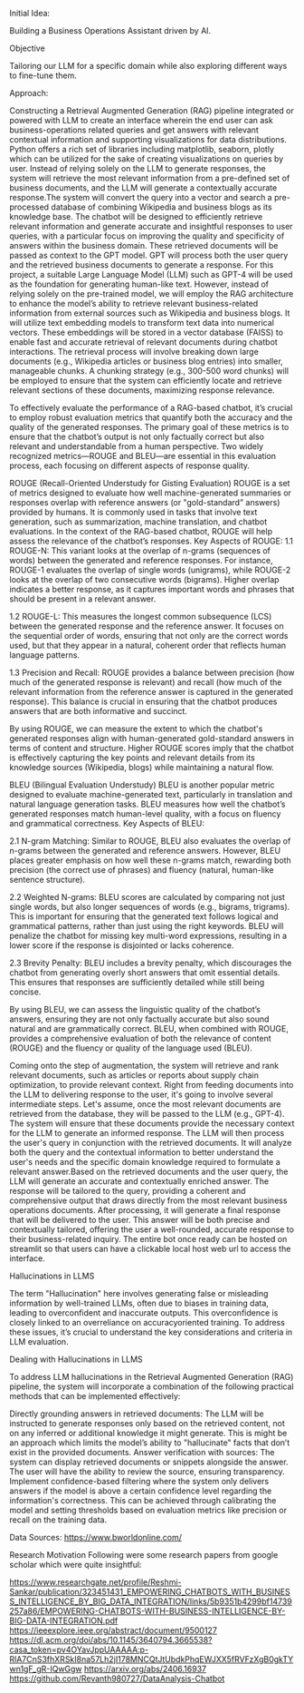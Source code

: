 Initial Idea:

Building a Business Operations Assistant driven by AI.

Objective

Tailoring our LLM for a specific domain while also exploring different ways to fine-tune them.

Approach:

Constructing a Retrieval Augmented Generation (RAG) pipeline integrated or powered with LLM to create an interface wherein the end user can ask business-operations related queries and get answers with relevant contextual information and supporting visualizations for data distributions. Python offers a rich set of libraries including matplotlib, seaborn, plotly which can be utilized for the sake of creating visualizations on queries by user. Instead of relying solely on the LLM to generate responses, the system will retrieve the most relevant information from a pre-defined set of business documents, and the LLM will generate a contextually accurate response.The system will convert the query into a vector and search a pre-processed database of combining Wikipedia and business blogs as its knowledge base. The chatbot will be designed to efficiently retrieve relevant information and generate accurate and insightful responses to user queries, with a particular focus on improving the quality and specificity of answers within the business domain. These retrieved documents will be passed as context to the GPT model. GPT will process both the user query and the retrieved business documents to generate a response. For this project, a suitable Large Language Model (LLM) such as GPT-4 will be used as the foundation for generating human-like text. However, instead of relying solely on the pre-trained model, we will employ the RAG architecture to enhance the model’s ability to retrieve relevant business-related information from external sources such as Wikipedia and business blogs. It will utilize text embedding models to transform text data into numerical vectors. These embeddings will be stored in a vector database (FAISS) to enable fast and accurate retrieval of relevant documents during chatbot interactions. The retrieval process will involve breaking down large documents (e.g., Wikipedia articles or business blog entries) into smaller, manageable chunks. A chunking strategy (e.g., 300-500 word chunks) will be employed to ensure that the system can efficiently locate and retrieve relevant sections of these documents, maximizing response relevance.

To effectively evaluate the performance of a RAG-based chatbot, it’s crucial to employ robust evaluation metrics that quantify both the accuracy and the quality of the generated responses. The primary goal of these metrics is to ensure that the chatbot’s output is not only factually correct but also relevant and understandable from a human perspective. Two widely recognized metrics—ROUGE and BLEU—are essential in this evaluation process, each focusing on different aspects of response quality.

ROUGE (Recall-Oriented Understudy for Gisting Evaluation) ROUGE is a set of metrics designed to evaluate how well machine-generated summaries or responses overlap with reference answers (or "gold-standard" answers) provided by humans. It is commonly used in tasks that involve text generation, such as summarization, machine translation, and chatbot evaluations. In the context of the RAG-based chatbot, ROUGE will help assess the relevance of the chatbot’s responses. Key Aspects of ROUGE:
1.1 ROUGE-N: This variant looks at the overlap of n-grams (sequences of words) between the generated and reference responses. For instance, ROUGE-1 evaluates the overlap of single words (unigrams), while ROUGE-2 looks at the overlap of two consecutive words (bigrams). Higher overlap indicates a better response, as it captures important words and phrases that should be present in a relevant answer.

1.2 ROUGE-L: This measures the longest common subsequence (LCS) between the generated response and the reference answer. It focuses on the sequential order of words, ensuring that not only are the correct words used, but that they appear in a natural, coherent order that reflects human language patterns.

1.3 Precision and Recall: ROUGE provides a balance between precision (how much of the generated response is relevant) and recall (how much of the relevant information from the reference answer is captured in the generated response). This balance is crucial in ensuring that the chatbot produces answers that are both informative and succinct.

By using ROUGE, we can measure the extent to which the chatbot's generated responses align with human-generated gold-standard answers in terms of content and structure. Higher ROUGE scores imply that the chatbot is effectively capturing the key points and relevant details from its knowledge sources (Wikipedia, blogs) while maintaining a natural flow.

BLEU (Bilingual Evaluation Understudy) BLEU is another popular metric designed to evaluate machine-generated text, particularly in translation and natural language generation tasks. BLEU measures how well the chatbot’s generated responses match human-level quality, with a focus on fluency and grammatical correctness.
Key Aspects of BLEU:

2.1 N-gram Matching: Similar to ROUGE, BLEU also evaluates the overlap of n-grams between the generated and reference answers. However, BLEU places greater emphasis on how well these n-grams match, rewarding both precision (the correct use of phrases) and fluency (natural, human-like sentence structure).

2.2 Weighted N-grams: BLEU scores are calculated by comparing not just single words, but also longer sequences of words (e.g., bigrams, trigrams). This is important for ensuring that the generated text follows logical and grammatical patterns, rather than just using the right keywords. BLEU will penalize the chatbot for missing key multi-word expressions, resulting in a lower score if the response is disjointed or lacks coherence.

2.3 Brevity Penalty: BLEU includes a brevity penalty, which discourages the chatbot from generating overly short answers that omit essential details. This ensures that responses are sufficiently detailed while still being concise.

By using BLEU, we can assess the linguistic quality of the chatbot’s answers, ensuring they are not only factually accurate but also sound natural and are grammatically correct. BLEU, when combined with ROUGE, provides a comprehensive evaluation of both the relevance of content (ROUGE) and the fluency or quality of the language used (BLEU).

Coming onto the step of augmentation, the system will retrieve and rank relevant documents, such as articles or reports about supply chain optimization, to provide relevant context. Right from feeding documents into the LLM to delivering response to the user, it's going to involve several intermediate steps. Let's assume, once the most relevant documents are retrieved from the database, they will be passed to the LLM (e.g., GPT-4). The system will ensure that these documents provide the necessary context for the LLM to generate an informed response. The LLM will then process the user's query in conjunction with the retrieved documents. It will analyze both the query and the contextual information to better understand the user's needs and the specific domain knowledge required to formulate a relevant answer.Based on the retrieved documents and the user query, the LLM will generate an accurate and contextually enriched answer. The response will be tailored to the query, providing a coherent and comprehensive output that draws directly from the most relevant business operations documents. After processing, it will generate a final response that will be delivered to the user. This answer will be both precise and contextually tailored, offering the user a well-rounded, accurate response to their business-related inquiry. The entire bot once ready can be hosted on streamlit so that users can have a clickable local host web url to access the interface.

Hallucinations in LLMS

The term "Hallucination" here involves generating false or misleading information by well-trained LLMs, often due to biases in training data, leading to overconfident and inaccurate outputs. This overconfidence is closely linked to an overreliance on accuracyoriented training. To address these issues, it’s crucial to understand the key considerations and criteria in LLM evaluation.

Dealing with Hallucinations in LLMS

To address LLM hallucinations in the Retrieval Augmented Generation (RAG) pipeline, the system will incorporate a combination of the following practical methods that can be implemented effectively:

Directly grounding answers in retrieved documents: The LLM will be instructed to generate responses only based on the retrieved content, not on any inferred or additional knowledge it might generate. This is might be an approach which limits the model’s ability to "hallucinate" facts that don’t exist in the provided documents.
Answer verification with sources: The system can display retrieved documents or snippets alongside the answer. The user will have the ability to review the source, ensuring transparency.
Implement confidence-based filtering where the system only delivers answers if the model is above a certain confidence level regarding the information's correctness. This can be achieved through calibrating the model and setting thresholds based on evaluation metrics like precision or recall on the training data.

Data Sources:
https://www.bworldonline.com/

Research Motivation Following were some research papers from google scholar which were quite insightful:

https://www.researchgate.net/profile/Reshmi-Sankar/publication/323451431_EMPOWERING_CHATBOTS_WITH_BUSINESS_INTELLIGENCE_BY_BIG_DATA_INTEGRATION/links/5b9351b4299bf14739257a86/EMPOWERING-CHATBOTS-WITH-BUSINESS-INTELLIGENCE-BY-BIG-DATA-INTEGRATION.pdf
https://ieeexplore.ieee.org/abstract/document/9500127
https://dl.acm.org/doi/abs/10.1145/3640794.3665538?casa_token=pv4OYavJppUAAAAA:p-RlA7CnS3fhXRSkI8na57Lh2jI178MNCQtJtUbdkPhqEWJXX5fRVFzXgB0gkTYwn1gF_gR-IQwGgw
https://arxiv.org/abs/2406.16937
https://github.com/Revanth980727/DataAnalysis-Chatbot